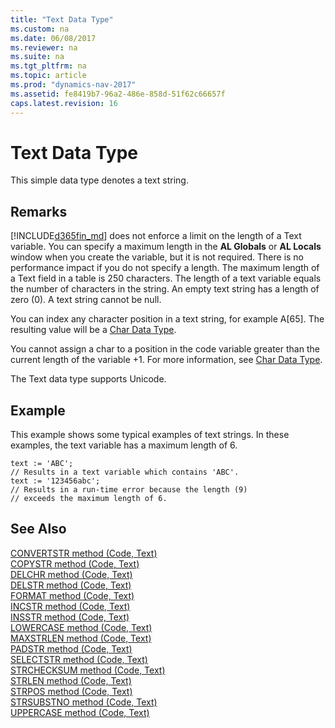 ```yaml
---
title: "Text Data Type"
ms.custom: na
ms.date: 06/08/2017
ms.reviewer: na
ms.suite: na
ms.tgt_pltfrm: na
ms.topic: article
ms.prod: "dynamics-nav-2017"
ms.assetid: fe8419b7-96a2-486e-858d-51f62c66657f
caps.latest.revision: 16
---
```

# Text Data Type
This simple data type denotes a text string.  
  
## Remarks  
 [!INCLUDE[d365fin_md](../includes/d365fin_md.md)] does not enforce a limit on the length of a Text variable. You can specify a maximum length in the **AL Globals** or **AL Locals** window when you create the variable, but it is not required. There is no performance impact if you do not specify a length. The maximum length of a Text field in a table is 250 characters. The length of a text variable equals the number of characters in the string. An empty text string has a length of zero (0). A text string cannot be null.  
  
 You can index any character position in a text string, for example A[65]. The resulting value will be a [Char Data Type](devenv-char-data-type.md).  
  
 You cannot assign a char to a position in the code variable greater than the current length of the variable +1. For more information, see [Char Data Type](devenv-char-data-type.md).  
  
 The Text data type supports Unicode.  
  
## Example  
 This example shows some typical examples of text strings. In these examples, the text variable has a maximum length of 6.  
  
```  
text := 'ABC';  
// Results in a text variable which contains 'ABC'.  
text := '123456abc';  
// Results in a run-time error because the length (9)  
// exceeds the maximum length of 6.  
```  
  
## See Also  
 [CONVERTSTR method (Code, Text)](../methods/devenv-convertstr-method-code-text.md)   
 [COPYSTR method (Code, Text)](../methods/devenv-copystr-method-code-text.md)   
 [DELCHR method (Code, Text)](../methods/devenv-delchr-method-code-text.md)   
 [DELSTR method (Code, Text)](../methods/devenv-delstr-method-code-text.md)   
 [FORMAT method (Code, Text)](../methods/devenv-format-method-code-text.md)   
 [INCSTR method (Code, Text)](../methods/devenv-incstr-method-code-text.md)   
 [INSSTR method (Code, Text)](../methods/devenv-insstr-method-code-text.md)   
 [LOWERCASE method (Code, Text)](../methods/devenv-lowercase-method-code-text.md)   
 [MAXSTRLEN method (Code, Text)](../methods/devenv-maxstrlen-method-code-text.md)   
 [PADSTR method (Code, Text)](../methods/devenv-padstr-method-code-text.md)   
 [SELECTSTR method (Code, Text)](../methods/devenv-selectstr-method-code-text.md)   
 [STRCHECKSUM method (Code, Text)](../methods/devenv-strchecksum-method-code-text.md)   
 [STRLEN method (Code, Text)](../methods/devenv-strlen-method-code-text.md)   
 [STRPOS method (Code, Text)](../methods/devenv-strpos-method-code-text.md)   
 [STRSUBSTNO method (Code, Text)](../methods/devenv-strsubstno-method-code-text.md)   
 [UPPERCASE method (Code, Text)](../methods/devenv-uppercase-method-code-text.md)